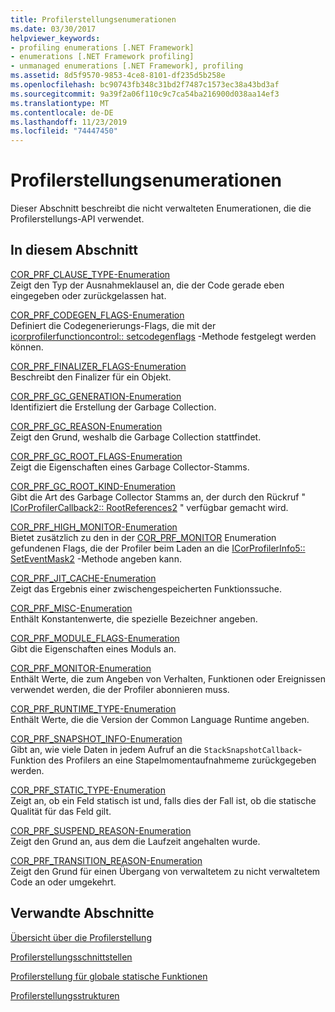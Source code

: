 ```yaml
---
title: Profilerstellungsenumerationen
ms.date: 03/30/2017
helpviewer_keywords:
- profiling enumerations [.NET Framework]
- enumerations [.NET Framework profiling]
- unmanaged enumerations [.NET Framework], profiling
ms.assetid: 8d5f9570-9853-4ce8-8101-df235d5b258e
ms.openlocfilehash: bc90743fb348c31bd2f7487c1573ec38a43bd3af
ms.sourcegitcommit: 9a39f2a06f110c9c7ca54ba216900d038aa14ef3
ms.translationtype: MT
ms.contentlocale: de-DE
ms.lasthandoff: 11/23/2019
ms.locfileid: "74447450"
---
```

# <a name="profiling-enumerations"></a>Profilerstellungsenumerationen
Dieser Abschnitt beschreibt die nicht verwalteten Enumerationen, die die Profilerstellungs-API verwendet.  
  
## <a name="in-this-section"></a>In diesem Abschnitt  
 [COR_PRF_CLAUSE_TYPE-Enumeration](../../../../docs/framework/unmanaged-api/profiling/cor-prf-clause-type-enumeration.md)  
 Zeigt den Typ der Ausnahmeklausel an, die der Code gerade eben eingegeben oder zurückgelassen hat.  
  
 [COR_PRF_CODEGEN_FLAGS-Enumeration](../../../../docs/framework/unmanaged-api/profiling/cor-prf-codegen-flags-enumeration.md)  
 Definiert die Codegenerierungs-Flags, die mit der [icorprofilerfunctioncontrol:: setcodegenflags](../../../../docs/framework/unmanaged-api/profiling/icorprofilerfunctioncontrol-setcodegenflags-method.md) -Methode festgelegt werden können.  
  
 [COR_PRF_FINALIZER_FLAGS-Enumeration](../../../../docs/framework/unmanaged-api/profiling/cor-prf-finalizer-flags-enumeration.md)  
 Beschreibt den Finalizer für ein Objekt.  
  
 [COR_PRF_GC_GENERATION-Enumeration](../../../../docs/framework/unmanaged-api/profiling/cor-prf-gc-generation-enumeration.md)  
 Identifiziert die Erstellung der Garbage Collection.  
  
 [COR_PRF_GC_REASON-Enumeration](../../../../docs/framework/unmanaged-api/profiling/cor-prf-gc-reason-enumeration.md)  
 Zeigt den Grund, weshalb die Garbage Collection stattfindet.  
  
 [COR_PRF_GC_ROOT_FLAGS-Enumeration](../../../../docs/framework/unmanaged-api/profiling/cor-prf-gc-root-flags-enumeration.md)  
 Zeigt die Eigenschaften eines Garbage Collector-Stamms.  
  
 [COR_PRF_GC_ROOT_KIND-Enumeration](../../../../docs/framework/unmanaged-api/profiling/cor-prf-gc-root-kind-enumeration.md)  
 Gibt die Art des Garbage Collector Stamms an, der durch den Rückruf " [ICorProfilerCallback2:: RootReferences2](../../../../docs/framework/unmanaged-api/profiling/icorprofilercallback2-rootreferences2-method.md) " verfügbar gemacht wird.  
  
 [COR_PRF_HIGH_MONITOR-Enumeration](../../../../docs/framework/unmanaged-api/profiling/cor-prf-high-monitor-enumeration.md)  
 Bietet zusätzlich zu den in der [COR_PRF_MONITOR](../../../../docs/framework/unmanaged-api/profiling/cor-prf-monitor-enumeration.md) Enumeration gefundenen Flags, die der Profiler beim Laden an die [ICorProfilerInfo5:: SetEventMask2](../../../../docs/framework/unmanaged-api/profiling/icorprofilerinfo5-seteventmask2-method.md) -Methode angeben kann.  
  
 [COR_PRF_JIT_CACHE-Enumeration](../../../../docs/framework/unmanaged-api/profiling/cor-prf-jit-cache-enumeration.md)  
 Zeigt das Ergebnis einer zwischengespeicherten Funktionssuche.  
  
 [COR_PRF_MISC-Enumeration](../../../../docs/framework/unmanaged-api/profiling/cor-prf-misc-enumeration.md)  
 Enthält Konstantenwerte, die spezielle Bezeichner angeben.  
  
 [COR_PRF_MODULE_FLAGS-Enumeration](../../../../docs/framework/unmanaged-api/profiling/cor-prf-module-flags-enumeration.md)  
 Gibt die Eigenschaften eines Moduls an.  
  
 [COR_PRF_MONITOR-Enumeration](../../../../docs/framework/unmanaged-api/profiling/cor-prf-monitor-enumeration.md)  
 Enthält Werte, die zum Angeben von Verhalten, Funktionen oder Ereignissen verwendet werden, die der Profiler abonnieren muss.  
  
 [COR_PRF_RUNTIME_TYPE-Enumeration](../../../../docs/framework/unmanaged-api/profiling/cor-prf-runtime-type-enumeration.md)  
 Enthält Werte, die die Version der Common Language Runtime angeben.  
  
 [COR_PRF_SNAPSHOT_INFO-Enumeration](../../../../docs/framework/unmanaged-api/profiling/cor-prf-snapshot-info-enumeration.md)  
 Gibt an, wie viele Daten in jedem Aufruf an die `StackSnapshotCallback`-Funktion des Profilers an eine Stapelmomentaufnahmeme zurückgegeben werden.  
  
 [COR_PRF_STATIC_TYPE-Enumeration](../../../../docs/framework/unmanaged-api/profiling/cor-prf-static-type-enumeration.md)  
 Zeigt an, ob ein Feld statisch ist und, falls dies der Fall ist, ob die statische Qualität für das Feld gilt.  
  
 [COR_PRF_SUSPEND_REASON-Enumeration](../../../../docs/framework/unmanaged-api/profiling/cor-prf-suspend-reason-enumeration.md)  
 Zeigt den Grund an, aus dem die Laufzeit angehalten wurde.  
  
 [COR_PRF_TRANSITION_REASON-Enumeration](../../../../docs/framework/unmanaged-api/profiling/cor-prf-transition-reason-enumeration.md)  
 Zeigt den Grund für einen Übergang von verwaltetem zu nicht verwaltetem Code an oder umgekehrt.  
  
## <a name="related-sections"></a>Verwandte Abschnitte  
 [Übersicht über die Profilerstellung](../../../../docs/framework/unmanaged-api/profiling/profiling-overview.md)  
  
 [Profilerstellungsschnittstellen](../../../../docs/framework/unmanaged-api/profiling/profiling-interfaces.md)  
  
 [Profilerstellung für globale statische Funktionen](../../../../docs/framework/unmanaged-api/profiling/profiling-global-static-functions.md)  
  
 [Profilerstellungsstrukturen](../../../../docs/framework/unmanaged-api/profiling/profiling-structures.md)
